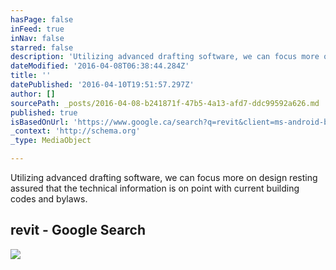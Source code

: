 ```yaml
---
hasPage: false
inFeed: true
inNav: false
starred: false
description: 'Utilizing advanced drafting software, we can focus more on design resting assured that the technical information is on point with current building codes and bylaws. '
dateModified: '2016-04-08T06:38:44.284Z'
title: ''
datePublished: '2016-04-10T19:51:57.297Z'
author: []
sourcePath: _posts/2016-04-08-b241871f-47b5-4a13-afd7-ddc99592a626.md
published: true
isBasedOnUrl: 'https://www.google.ca/search?q=revit&client=ms-android-bell-ca&prmd=ivn&source=lnms&tbm=isch&sa=X&ved=0ahUKEwiVsq3atf7LAhVqsoMKHdQqBJkQ_AUIBygB&biw=360&bih=559#tbm=isch&q=revit+2016+logo&imgrc=KEQ9R-3-oAlZ9M%3A'
_context: 'http://schema.org'
_type: MediaObject

---
```

Utilizing advanced drafting software, we can focus more on design resting assured that the technical information is on point with current building codes and bylaws. 

<article style=""><h1>revit - Google Search</h1><img src="https://encrypted-tbn0.gstatic.com/images?q=tbn:ANd9GcSFvS2V-cuFfoLzstRJmjH_PEKftmQMZyP9qwZ44Ad1vNHZTEbPBZdLk-7y" /></article>